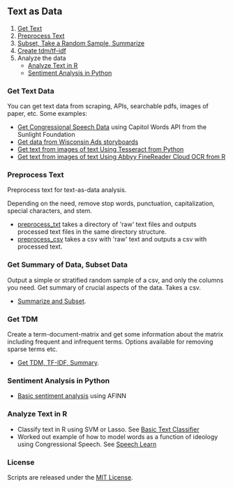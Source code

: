 ## Text as Data

1. [Get Text](https://github.com/soodoku/text-as-data#get-text-data)
2. [Preprocess Text](https://github.com/soodoku/text-as-data#preprocess-text)
3. [Subset, Take a Random Sample, Summarize](https://github.com/soodoku/text-as-data#get-summary-of-data-subset-data)
4. [Create tdm/tf-idf](https://github.com/soodoku/text-as-data#get-tdm)
5. Analyze the data
	* [Analyze Text in R](https://github.com/soodoku/text-as-data#analyze-text-in-r)
	* [Sentiment Analysis in Python](https://github.com/soodoku/text-as-data#sentiment-analysis-in-python)

### Get Text Data

You can get text data from scraping, APIs, searchable pdfs, images of paper, etc. Some examples:
* [Get Congressional Speech Data](https://gist.github.com/soodoku/85d79275c5880f67b4cf) using Capitol Words API from the Sunlight Foundation
* [Get data from Wisconsin Ads storyboards](https://gist.github.com/soodoku/62a3172eb1b4a55dee1a)
* [Get text from images of text Using Tesseract from Python](https://github.com/soodoku/image-to-text)
* [Get text from images of text Using Abbyy FineReader Cloud OCR from R](https://github.com/soodoku/abbyyR)

### Preprocess Text

Preprocess text for text-as-data analysis. 

Depending on the need, remove stop words, punctuation, capitalization, special characters, and stem.

* [preprocess_txt](preprocess_txt/) takes a directory of 'raw' text files and outputs processed text files in the same directory structure. 
* [preprocess_csv](preprocess_csv/) takes a csv with 'raw' text and outputs a csv with processed text.

### Get Summary of Data, Subset Data

Output a simple or stratified random sample of a csv, and only the columns you need. Get summary of crucial aspects of the data. Takes a csv. 

* [Summarize and Subset](subset/).

### Get TDM

Create a term-document-matrix and get some information about the matrix including frequent and infrequent terms. Options available for removing sparse terms etc. 

* [Get TDM, TF-IDF, Summary](tdm/).

### Sentiment Analysis in Python
* [Basic sentiment analysis](https://gist.github.com/soodoku/22e4cff2eb6a05be3c0d) using AFINN

### Analyze Text in R

* Classify text in R using SVM or Lasso. See [Basic Text Classifier](https://gist.github.com/soodoku/e34dbe0219b0f00a74d5)
* Worked out example of how to model words as a function of ideology using Congressional Speech. See [Speech Learn](https://github.com/soodoku/speech-learn)

### License

Scripts are released under the [MIT License](License.md).
